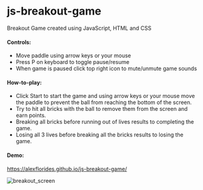 # js-breakout-game
Breakout Game created using JavaScript, HTML and CSS


#### Controls: 
- Move paddle using arrow keys or your mouse
- Press P on keyboard to toggle pause/resume
- When game is paused click top right icon to mute/unmute game sounds

#### How-to-play:
- Click Start to start the game and using arrow keys or your mouse move the paddle to
  prevent the ball from reaching the bottom of the screen. 
- Try to hit all bricks with the ball to remove them from the screen and earn points. 
- Breaking all bricks before running out of lives results to completing the game. 
- Losing all 3 lives before breaking all the bricks results to losing the game.

#### Demo: 
https://alexflorides.github.io/js-breakout-game/

![breakout_screen](https://user-images.githubusercontent.com/47948084/134780781-85d5e16c-34f5-4ea5-a258-b06daf4673f3.PNG)
